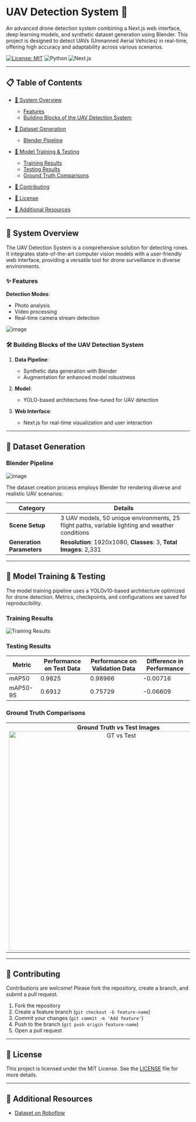 # UAV Detection System 🚁  

An advanced drone detection system combining a Next.js web interface, deep learning models, and synthetic dataset generation using Blender. This project is designed to detect  UAVs (Unmanned Aerial Vehicles) in real-time, offering high accuracy and adaptability across various scenarios.  

[![License: MIT](https://img.shields.io/badge/License-MIT-yellow.svg)](https://opensource.org/licenses/MIT)  ![Python](https://img.shields.io/badge/python-3.8%2B-blue)  ![Next.js](https://img.shields.io/badge/Next.js-13.0%2B-black)  

---

## 📋 Table of Contents

- [🎯 System Overview](#-system-overview)
  - [Features](#-features)
  - [Building Blocks of the UAV Detection System](#️-building-blocks-of-the-uav-detection-system)

- [🎨 Dataset Generation](#-dataset-generation)
  - [Blender Pipeline](#blender-pipeline)

- [🧠 Model Training & Testing](#-model-training--testing)
  - [Training Results](#training-results)
  - [Testing Results](#testing-results)
  - [Ground Truth Comparisons](#ground-truth-comparisons)

- [🤝 Contributing](#-contributing)

- [📄 License](#-license)

- [🔗 Additional Resources](#-additional-resources)


---

## 🎯 System Overview  

The UAV Detection System is a comprehensive solution for detecting rones. It integrates state-of-the-art computer vision models with a user-friendly web interface, providing a versatile tool for drone surveillance in diverse environments.  

### ✨ Features  

**Detection Modes**:  
  - Photo analysis  
  - Video processing  
  - Real-time camera stream detection  

![image](https://github.com/user-attachments/assets/846358bf-42a8-4b17-b521-8402f44a0b7e)


### 🛠️ Building Blocks of the UAV Detection System

1. **Data Pipeline**:  
   - Synthetic data generation with Blender  
   - Augmentation for enhanced model robustness  

2. **Model**:  
   - YOLO-based architectures fine-tuned for UAV detection  

3. **Web Interface**:  
   - Next.js for real-time visualization and user interaction   

---

## 🎨 Dataset Generation  

### Blender Pipeline  

![image](https://github.com/user-attachments/assets/655fc449-2417-42c8-8a8c-ee260a3d9d58)


The dataset creation process employs Blender for rendering diverse and realistic UAV scenarios:  

| **Category**            | **Details**                                                                                 |
|--------------------------|---------------------------------------------------------------------------------------------|
| **Scene Setup**          | 3 UAV models, 50 unique environments, 25 flight paths, variable lighting and weather conditions |
| **Generation Parameters** | **Resolution**: 1920x1080, **Classes**: 3, **Total Images**: 2,331                         |

---

## 🧠 Model Training & Testing

The model training pipeline uses a YOLOv10-based architecture optimized for drone detection. Metrics, checkpoints, and configurations are saved for reproducibility.  

### Training Results  

![Training Results](https://github.com/user-attachments/assets/444a1b79-105b-4df3-ad46-cddb025a2100)  

### Testing Results  


| Metric       | Performance on Test Data | Performance on Validation Data | Difference in Performance |
|--------------|--------------------------|--------------------------------|---------------------------|
| mAP50        | 0.9825                   | 0.98966                        | -0.00716                  |
| mAP50-95     | 0.6912                   | 0.75729                        | -0.06609                  |


### Ground Truth Comparisons  

<table>
  <tr>
    <td align="center"><b>Ground Truth vs Test Images</b><br>
      <img src="https://github.com/user-attachments/assets/2d2b7c4e-0c54-4dd4-82a9-115dae0edab8" alt="GT vs Test" width="600">
    </td>
    <td align="center"><b>Ground Truth vs Real Images</b><br>
      <img src="https://github.com/user-attachments/assets/356a9e88-c323-4feb-b446-cf4f1af10d61" alt="GT vs Real" width="600">
    </td>
  </tr>
</table>

---


## 🤝 Contributing  

Contributions are welcome! Please fork the repository, create a branch, and submit a pull request.  

1. Fork the repository  
2. Create a feature branch (`git checkout -b feature-name`)  
3. Commit your changes (`git commit -m 'Add feature'`)  
4. Push to the branch (`git push origin feature-name`)  
5. Open a pull request  

---

## 📄 License  

This project is licensed under the MIT License. See the [LICENSE](LICENSE) file for more details.  

---

## 🔗 Additional Resources  

- [Dataset on Roboflow](https://universe.roboflow.com/ai-jbsna/drone3-c8zgs/dataset/18)  


